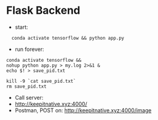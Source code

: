 # Flask Backend
- start:
```
  conda activate tensorflow && python app.py
```
- run forever:
```
conda activate tensorflow &&
nohup python app.py > my.log 2>&1 &
echo $! > save_pid.txt
```
```
kill -9 `cat save_pid.txt`
rm save_pid.txt
```
- Call server:
- http://keepitnative.xyz:4000/
- Postman, POST on: http://keepitnative.xyz:4000/image

